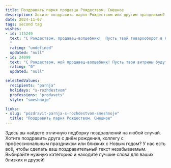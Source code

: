 ```yaml
---
title: Поздравить парня продавца Рождеством. Смешное
description: Хотите поздравить парня Рождеством или другим праздником? Наш ИИ создаст незабываемое поздравление, а вы обязательно выделитесь среди других.  
date: 2024-11-07
tags: second tag
wishes:
- id: 115249
  text: "С Рождеством, продавец-волшебник!  Пусть твой товарооборот в Новом году будет таким же стремительным, как Санта-Клаус на оленях, а клиенты – такими же щедрыми, как Дед Мороз!  Желаю тебе горы подарков (в смысле, продаж!),  морского счастья (в смысле, отдыха!), и чтобы твоя жизнь была ярче, чем самая красивая елочная игрушка!
  "
  rating: "undefined"
  updated: "null"
- id: 24099
  text: "С Рождеством, мой продавец-волшебник! Пусть твои витрины будут такими же яркими, как новогодняя ёлка, а твои скидки – такими же щедрыми, как Дед Мороз! Пусть каждый твой клиент уходит с улыбкой, как после новогоднего подарка. Желаю, чтобы твои продажи росли, как снежный ком, и чтобы ты всегда находил самые выгодные предложения, как волшебник в мире товаров! Счастья, здоровья и успехов в Новом году!"
  rating: "0"
  updated: "null"

selectedValues:
  recipients: "parnja"
  holidays: "s-rozhdestvom"
  professions: "prodavets"
  style: "smeshnoje"

links:
- slug: "pozdravit-parnja-s-rozhdestvom-smeshnoje"
  title: "Поздравить парня Рождеством. Смешное"
---
```


Здесь вы найдете отличную подборку поздравлений на любой случай. 
Хотите поздравить друга с днём рождения, коллегу с профессиональным праздником или близких с Новым годом? У нас есть всё, чтобы сделать ваш поздравительный текст незабываемым. Выбирайте нужную категорию и находите лучшие слова для ваших близких и друзей!

